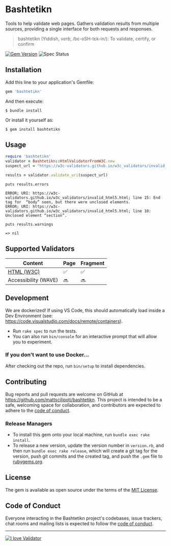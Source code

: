 # Bashtetikn

Tools to help validate web pages. Gathers validation results from multiple sources, providing a single interface for both requests and responses.

> bashtetikn (Yiddish, _verb_, /bɛ-oSH-tɛk-in/): To validate, certify, or confirm

[![Gem Version](https://badge.fury.io/rb/bashtetikn.svg)](https://badge.fury.io/rb/bashtetikn)
![Spec Status](https://github.com/mattscilipoti/bashtetikn/actions/workflows/main.yml/badge.svg)

## Installation

Add this line to your application's Gemfile:

```ruby
gem 'bashtetikn'
```

And then execute:

    $ bundle install

Or install it yourself as:

    $ gem install bashtetikn

## Usage

```ruby
require 'bashtetikn'
validator = Bashtetikn::HtmlValidatorFromW3C.new
suspect_url = "https://w3c-validators.github.io/w3c_validators/invalid_html5.html"

results = validator.validate_uri(suspect_url)
```

`puts results.errors`
```
ERROR; URI: https://w3c-validators.github.io/w3c_validators/invalid_html5.html; line 15: End tag for  “body” seen, but there were unclosed elements.
ERROR; URI: https://w3c-validators.github.io/w3c_validators/invalid_html5.html; line 10: Unclosed element “section”.
```

`puts results.warnings`
```shell
=> nil
```

## Supported Validators

| Content | Page | Fragment |
| ------- | ---- | -------- |
| [HTML (W3C)](https://validator.w3.org/unicorn/) | :white_check_mark: | :white_check_mark: |
| Accessibility (WAVE) | :soon: | :soon: |


## Development

We are dockerized! If using VS Code, this should automatically load inside a Dev Environment (see: https://code.visualstudio.com/docs/remote/containers).

- Run `rake spec` to run the tests.
- You can also run `bin/console` for an interactive prompt that will allow you to experiment.

### If you don't want to use Docker...

After checking out the repo, run `bin/setup` to install dependencies.

## Contributing

Bug reports and pull requests are welcome on GitHub at https://github.com/mattscilipoti/bashtetikn. This project is intended to be a safe, welcoming space for collaboration, and contributors are expected to adhere to the [code of conduct](https://github.com/mattscilipoti/bashtetikn/blob/deploy/CODE_OF_CONDUCT.md).

### Release Managers

- To install this gem onto your local machine, run `bundle exec rake install`.
- To release a new version, update the version number in `version.rb`, and then run `bundle exec rake release`, which will create a git tag for the version, push git commits and the created tag, and push the `.gem` file to [rubygems.org](https://rubygems.org).


## License

The gem is available as open source under the terms of the [MIT License](https://opensource.org/licenses/MIT).

## Code of Conduct

Everyone interacting in the Bashtetikn project's codebases, issue trackers, chat rooms and mailing lists is expected to follow the [code of conduct](https://github.com/mattscilipoti/bashtetikn/blob/deploy/CODE_OF_CONDUCT.md).

<hr/>

[![I love Validator](https://validator.w3.org/unicorn/images/I_heart_validator.png)](https://www.w3.org/support/)
